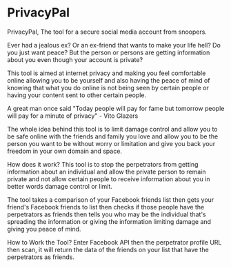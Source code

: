 # PrivacyPal
PrivacyPal, The tool for a secure social media account from snoopers.

Ever had a jealous ex?
Or an ex-friend that wants to make your life hell?
Do you just want peace?
But the person or persons are getting information about you even though your account is private? 

This tool is aimed at internet privacy and making you feel comfortable online allowing you to be yourself and also having the peace of mind of knowing that what you do online is not being seen by certain people or having your content sent to other certain people.

A great man once said "Today people will pay for fame but tomorrow people will pay for a minute of privacy" - Vito Glazers

The whole idea behind this tool is to limit damage control and allow you to be safe online with the friends and family you love and allow you to be the person you want to be without worry or limitation and give you back your freedom in your own domain and space.

How does it work?
This tool is to stop the perpetrators from getting information about an individual and allow the private person to remain private and not allow certain people to receive information about you in better words damage control or limit.

The tool takes a comparison of your Facebook friends list then gets your friend's Facebook friends to list then checks if those people have the perpetrators as friends then tells you who may be the individual that's spreading the information or giving the information limiting damage and giving you peace of mind.


How to Work the Tool?
Enter Facebook API then the perpetrator profile URL then scan, it will return the data of the friends on your list that have the perpetrators as friends.
